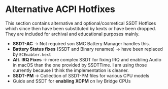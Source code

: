 # Alternative ACPI Hotfixes

This section contains alternative and optional/cosmetical SSDT Hotfixes which since then have been substituted by kexts or have been dropped. They are included for archival and educational purposes mainly.

- **SSDT-AC** &rarr; Not required son SMC Battery Manager handles this.
- **Battery Status fixes** (SSDT and Binary renames) &rarr; have been replaced by `ECEnabler.kext`
- **Alt. IRQ Fixes** &rarr; more complex SSDT for fixing IRQ and enabling Audio in macOS than the one provided by SSDTTime. I am using those currently because I think the implementation is cleaner.
- **SSDT-PM** &rarr; Collection of SSDT-PM files for various CPU models
- Guide and SSDT for **enabling XCPM** on Ivy Bridge CPUs
